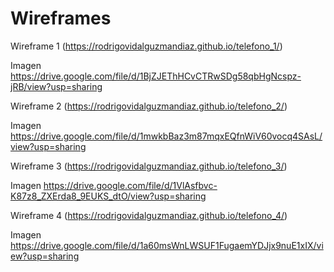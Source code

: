 # Wireframes

Wireframe 1 (https://rodrigovidalguzmandiaz.github.io/telefono_1/)

Imagen https://drive.google.com/file/d/1BjZJEThHCvCTRwSDg58qbHgNcspz-jRB/view?usp=sharing

Wireframe 2 (https://rodrigovidalguzmandiaz.github.io/telefono_2/)

Imagen https://drive.google.com/file/d/1mwkbBaz3m87mqxEQfnWiV60vocq4SAsL/view?usp=sharing

Wireframe 3 (https://rodrigovidalguzmandiaz.github.io/telefono_3/)

Imagen https://drive.google.com/file/d/1VlAsfbvc-K87z8_ZXErda8_9EUKS_dtO/view?usp=sharing

Wireframe 4 (https://rodrigovidalguzmandiaz.github.io/telefono_4/)

Imagen https://drive.google.com/file/d/1a60msWnLWSUF1FugaemYDJjx9nuE1xIX/view?usp=sharing
